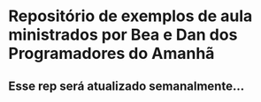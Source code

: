# Repositório de exemplos de aula ministrados por Bea e Dan dos Programadores do Amanhã
## Esse rep será atualizado semanalmente...